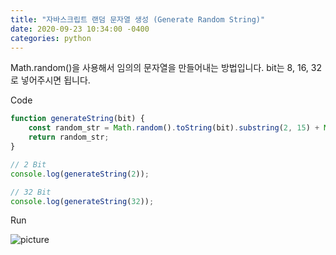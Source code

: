 ```yaml
---
title: "자바스크립트 랜덤 문자열 생성 (Generate Random String)"
date: 2020-09-23 10:34:00 -0400
categories: python
---
```


Math.random()을 사용해서 임의의 문자열을 만들어내는 방법입니다.
bit는 8, 16, 32 로 넣어주시면 됩니다.

Code

```js
function generateString(bit) {
	const random_str = Math.random().toString(bit).substring(2, 15) + Math.random().toString(bit).substring(2, 15);
	return random_str;
}

// 2 Bit
console.log(generateString(2));

// 32 Bit
console.log(generateString(32));
```

Run

![picture](https://github-io-dblog.s3-ap-southeast-2.amazonaws.com/js-string-random.png)